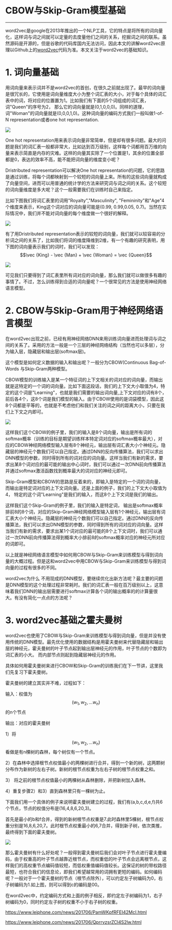 # CBOW与Skip-Gram模型基础

---

word2vec是google在2013年推出的一个NLP工具，它的特点是将所有的词向量化，这样词与词之间就可以定量的去度量他们之间的关系，挖掘词之间的联系。虽然源码是开源的，但是谷歌的代码库国内无法访问，因此本文的讲解word2vec原理以Github上的[word2vec](https://github.com/tmikolov/word2vec)代码为准。本文关注于word2vec的基础知识。

# 1. 词向量基础

用词向量来表示词并不是word2vec的首创，在很久之前就出现了。最早的词向量是很冗长的，它使用是词向量维度大小为整个词汇表的大小，对于每个具体的词汇表中的词，将对应的位置置为1。比如我们有下面的5个词组成的词汇表，词"Queen"的序号为2， 那么它的词向量就是\(0,1,0,0,0\)。同样的道理，词"Woman"的词向量就是\(0,0,0,1,0\)。这种词向量的编码方式我们一般叫做1-of-N representation或者one hot representation.

![](http://images2015.cnblogs.com/blog/1042406/201707/1042406-20170713145606275-2100371803.png)

One hot representation用来表示词向量非常简单，但是却有很多问题。最大的问题是我们的词汇表一般都非常大，比如达到百万级别，这样每个词都用百万维的向量来表示简直是内存的灾难。这样的向量其实除了一个位置是1，其余的位置全部都是0，表达的效率不高，能不能把词向量的维度变小呢？

Dristributed representation可以解决One hot representation的问题，它的思路是通过训练，将每个词都映射到一个较短的词向量上来。所有的这些词向量就构成了向量空间，进而可以用普通的统计学的方法来研究词与词之间的关系。这个较短的词向量维度是多大呢？这个一般需要我们在训练时自己来指定。

比如下图我们将词汇表里的词用"Royalty","Masculinity", "Femininity"和"Age"4个维度来表示，King这个词对应的词向量可能是\(0.99, 0.99,0.05, 0.7\)。当然在实际情况中，我们并不能对词向量的每个维度做一个很好的解释。

![](http://images2015.cnblogs.com/blog/1042406/201707/1042406-20170713150625759-1047275185.png)

有了用Dristributed representation表示的较短的词向量，我们就可以较容易的分析词之间的关系了，比如我们将词的维度降维到2维，有一个有趣的研究表明，用下图的词向量表示我们的词时，我们可以发现：$$\vec {King} - \vec {Man} + \vec {Woman} = \vec {Queen}$$

![](http://images2015.cnblogs.com/blog/1042406/201707/1042406-20170713151608181-1336632086.png)

可见我们只要得到了词汇表里所有词对应的词向量，那么我们就可以做很多有趣的事情了。不过，怎么训练得到合适的词向量呢？一个很常见的方法是使用神经网络语言模型。

# 2. CBOW与Skip-Gram用于神经网络语言模型

在word2vec出现之前，已经有用神经网络DNN来用训练词向量进而处理词与词之间的关系了。采用的方法一般是一个三层的神经网络结构（当然也可以多层），分为输入层，隐藏层和输出层\(softmax层\)。

这个模型是如何定义数据的输入和输出呢？一般分为CBOW\(Continuous Bag-of-Words 与Skip-Gram两种模型。

CBOW模型的训练输入是某一个特征词的上下文相关的词对应的词向量，而输出就是这特定的一个词的词向量。比如下面这段话，我们的上下文大小取值为4，特定的这个词是"Learning"，也就是我们需要的输出词向量,上下文对应的词有8个，前后各4个，这8个词是我们模型的输入。由于CBOW使用的是词袋模型，因此这8个词都是平等的，也就是不考虑他们和我们关注的词之间的距离大小，只要在我们上下文之内即可。

![](http://images2015.cnblogs.com/blog/1042406/201707/1042406-20170713152436931-1817493891.png)

这样我们这个CBOW的例子里，我们的输入是8个词向量，输出是所有词的softmax概率（训练的目标是期望训练样本特定词对应的softmax概率最大），对应的CBOW神经网络模型输入层有8个神经元，输出层有词汇表大小个神经元。隐藏层的神经元个数我们可以自己指定。通过DNN的反向传播算法，我们可以求出DNN模型的参数，同时得到所有的词对应的词向量。这样当我们有新的需求，要求出某8个词对应的最可能的输出中心词时，我们可以通过一次DNN前向传播算法并通过softmax激活函数找到概率最大的词对应的神经元即可。

Skip-Gram模型和CBOW的思路是反着来的，即输入是特定的一个词的词向量，而输出是特定词对应的上下文词向量。还是上面的例子，我们的上下文大小取值为4， 特定的这个词"Learning"是我们的输入，而这8个上下文词是我们的输出。

这样我们这个Skip-Gram的例子里，我们的输入是特定词， 输出是softmax概率排前8的8个词，对应的Skip-Gram神经网络模型输入层有1个神经元，输出层有词汇表大小个神经元。隐藏层的神经元个数我们可以自己指定。通过DNN的反向传播算法，我们可以求出DNN模型的参数，同时得到所有的词对应的词向量。这样当我们有新的需求，要求出某1个词对应的最可能的8个上下文词时，我们可以通过一次DNN前向传播算法得到概率大小排前8的softmax概率对应的神经元所对应的词即可。

以上就是神经网络语言模型中如何用CBOW与Skip-Gram来训练模型与得到词向量的大概过程。但是这和word2vec中用CBOW与Skip-Gram来训练模型与得到词向量的过程有很多的不同。

word2vec为什么 不用现成的DNN模型，要继续优化出新方法呢？最主要的问题是DNN模型的这个处理过程非常耗时。我们的词汇表一般在百万级别以上，这意味着我们DNN的输出层需要进行softmax计算各个词的输出概率的的计算量很大。有没有简化一点点的方法呢？

# 3. word2vec基础之霍夫曼树

word2vec也使用了CBOW与Skip-Gram来训练模型与得到词向量，但是并没有使用传统的DNN模型。最先优化使用的数据结构是用霍夫曼树来代替隐藏层和输出层的神经元，霍夫曼树的叶子节点起到输出层神经元的作用，叶子节点的个数即为词汇表的小大。 而内部节点则起到隐藏层神经元的作用。

具体如何用霍夫曼树来进行CBOW和Skip-Gram的训练我们在下一节讲，这里我们先复习下霍夫曼树。

霍夫曼树的建立其实并不难，过程如下：

输入：权值为$$(w_1,w_2,...w_n)$$的n个节点

输出：对应的霍夫曼树

1）将$$(w_1,w_2,...w_n)$$看做是有n棵树的森林，每个树仅有一个节点。

2）在森林中选择根节点权值最小的两棵树进行合并，得到一个新的树，这两颗树分布作为新树的左右子树。新树的根节点权重为左右子树的根节点权重之和。

3） 将之前的根节点权值最小的两棵树从森林删除，并把新树加入森林。

4）重复步骤2）和3）直到森林里只有一棵树为止。

下面我们用一个具体的例子来说明霍夫曼树建立的过程，我们有\(a,b,c,d,e,f\)共6个节点，节点的权值分布是\(16,4,8,6,20,3\)。

首先是最小的b和f合并，得到的新树根节点权重是7.此时森林里5棵树，根节点权重分别是16,8,6,20,7。此时根节点权重最小的6,7合并，得到新子树，依次类推，最终得到下面的霍夫曼树。

![](http://images2015.cnblogs.com/blog/1042406/201707/1042406-20170713161800009-962272008.png)

那么霍夫曼树有什么好处呢？一般得到霍夫曼树后我们会对叶子节点进行霍夫曼编码，由于权重高的叶子节点越靠近根节点，而权重低的叶子节点会远离根节点，这样我们的高权重节点编码值较短，而低权重值编码值较长。这保证的树的带权路径最短，也符合我们的信息论，即我们希望越常用的词拥有更短的编码。如何编码呢？一般对于一个霍夫曼树的节点（根节点除外），可以约定左子树编码为0，右子树编码为1.如上图，则可以得到c的编码是00。

在word2vec中，约定编码方式和上面的例子相反，即约定左子树编码为1，右子树编码为0，同时约定左子树的权重不小于右子树的权重。



https://www.leiphone.com/news/201706/PamWKpfRFEI42McI.html

https://www.leiphone.com/news/201706/QprrvzsrZCl4S2lw.html

